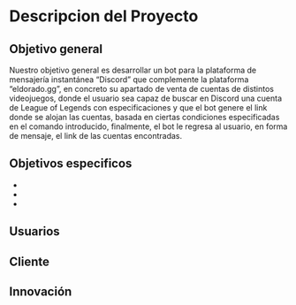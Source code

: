 # Descripcion del Proyecto

## Objetivo general
Nuestro objetivo general es desarrollar un bot para la plataforma de mensajería instantánea “Discord” que complemente la plataforma “eldorado.gg”, en concreto su apartado de venta de cuentas de distintos videojuegos, donde el usuario sea capaz de buscar en Discord una cuenta de League of Legends con especificaciones y que el bot genere el link donde se alojan las cuentas, basada en ciertas condiciones especificadas en el comando introducido, finalmente, el bot le regresa al usuario, en forma de mensaje, el link de las cuentas encontradas.


## Objetivos especificos
-
-
-

## Usuarios

## Cliente

## Innovación

